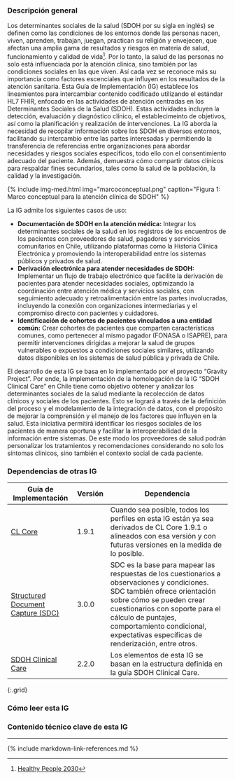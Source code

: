 ### Descripción general

Los determinantes sociales de la salud (SDOH por su sigla en inglés) se definen como las condiciones de los entornos donde las personas nacen, viven, aprenden, trabajan, juegan, practican su religión y envejecen, que afectan una amplia gama de resultados y riesgos en materia de salud, funcionamiento y calidad de vida[^1]. Por lo tanto, la salud de las personas no solo está influenciada por la atención clínica, sino también por las condiciones sociales en las que viven. Así cada vez se reconoce más su importancia como factores escenciales que influyen en los resultados de la atención sanitaria. Esta Guía de Implementación (IG) establece los lineamientos para intercambiar contenido codificado utilizando el estándar HL7 FHIR, enfocado en las actividades de atención centradas en los Determinantes Sociales de la Salud (SDOH). Estas actividades incluyen la detección, evaluación y diagnóstico clínico, el establecimeinto de objetivos, así como la planificación y realización de intervenciones. La IG aborda la necesidad de recopilar información sobre los SDOH en diversos entornos, facilitando su intercambio entre las partes interesadas y permitiendo la transferencia de referencias entre organizaciones para abordar necesidades y riesgos sociales específicos, todo ello con el consentimiento adecuado del paciente. Además, demuestra cómo compartir datos clínicos para respaldar fines secundarios, tales como la salud de la población, la calidad y la investigación. 

{% include img-med.html img="marcoconceptual.png" caption="Figura 1: Marco conceptual para la atención clínica de SDOH" %}

La IG admite los siguientes casos de uso: 
*  **Documentación de SDOH en la atención médica:** Integrar los determinantes sociales de la salud en los registros de los encuentros de los pacientes con proveedores de salud, pagadores y servicios comunitarios en Chile, utilizando plataformas como la Historia Clínica Electrónica y promoviendo la interoperabilidad entre los sistemas públicos y privados de salud. 
* **Derivación electrónica para atender necesidades de SDOH:** Implementar un flujo de trabajo electrónico que facilite la derivación de pacientes para atender necesidades sociales, optimizando la coordinación entre atención médica y servicios sociales, con seguimiento adecuado y retroalimentación entre las partes involucradas, incluyendo la conexión con organizaciones intermediarias y el compromiso directo con pacientes y cuidadores.
* **Identificación de cohortes de pacientes vinculados a una entidad común:** Crear cohortes de pacientes que comparten características comunes, como pertenecer al mismo pagador (FONASA o ISAPRE), para permitir intervenciones dirigidas a mejorar la salud de grupos vulnerables o expuestos a condiciones sociales similares, utilizando datos disponibles en los sistemas de salud pública y privada de Chile. 

El desarrollo de esta IG se basa en lo implementado por el proyecto “Gravity Project”. Por ende, la implementación de  la homologación de la IG “SDOH Clinical Care” en Chile tiene como objetivo obtener y analizar los determinantes sociales de la salud mediante la recolección de datos clínicos y sociales de los pacientes. Esto se logrará a través de la definición del proceso y el modelamiento de la integración de datos, con el propósito de mejorar la comprensión y el manejo de los factores que influyen en la salud. Esta iniciativa  permitirá identificar los riesgos sociales de los pacientes de manera oportuna y facilitar la interoperabilidad de la información entre sistemas. De este modo los proveedores de salud podrán personalizar los tratamientos y recomendaciones considerando no solo los síntomas clínicos, sino también el contexto social de cada paciente.

### Dependencias de otras IG

| Guía de Implementación | Versión | Dependencia |
| ---------------------- | ------- | ----------- |
| [CL Core](https://hl7chile.cl/fhir/ig/clcore/1.9.1/) | 1.9.1 | Cuando sea posible, todos los perfiles en esta IG están ya sea derivados de CL Core 1.9.1 o alineados con esa versión y con futuras versiones en la medida de lo posible. |
| [Structured Document Capture (SDC)](http://hl7.org/fhir/uv/sdc/)| 3.0.0  | SDC es la base para mapear las respuestas de los cuestionarios a observaciones y condiciones. SDC también ofrece orientación sobre cómo se pueden crear cuestionarios con soporte para el cálculo de puntajes, comportamiento condicional, expectativas específicas de renderización, entre otros.   |
| [SDOH Clinical Care](https://build.fhir.org/ig/HL7/fhir-sdoh-clinicalcare/index.html)| 2.2.0  |  Los elementos de esta IG se basan en la estructura definida en la guía SDOH Clinical Care.  |
{:.grid}

### Cómo leer esta IG

### Contenido técnico clave de esta IG






-----------------------------------------------------------------------------------------------------
[^1]: [Healthy People 2030](https://health.gov/healthypeople/priority-areas/social-determinants-health)

{% include markdown-link-references.md %}